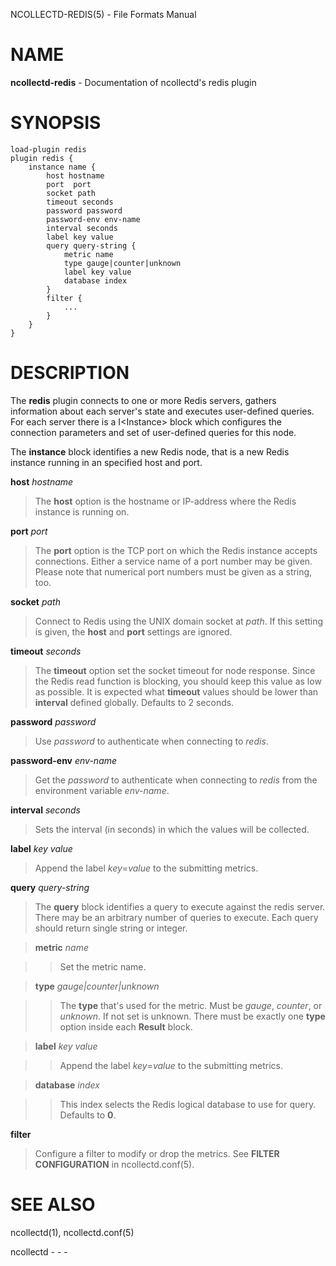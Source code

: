 NCOLLECTD-REDIS(5) - File Formats Manual

# NAME

**ncollectd-redis** - Documentation of ncollectd's redis plugin

# SYNOPSIS

	load-plugin redis
	plugin redis {
	    instance name {
	        host hostname
	        port  port
	        socket path
	        timeout seconds
	        password password
	        password-env env-name
	        interval seconds
	        label key value
	        query query-string {
	            metric name
	            type gauge|counter|unknown
	            label key value
	            database index
	        }
	        filter {
	            ...
	        }
	    }
	}

# DESCRIPTION

The **redis** plugin connects to one or more Redis servers, gathers
information about each server's state and executes user-defined queries.
For each server there is a I&lt;Instance&gt; block which configures the connection
parameters and set of user-defined queries for this node.

The **instance** block identifies a new Redis node, that is a new Redis
instance running in an specified host and port.

**host** *hostname*

> The **host** option is the hostname or IP-address where the Redis instance
> is running on.

**port** *port*

> The **port** option is the TCP port on which the Redis instance accepts
> connections.
> Either a service name of a port number may be given.
> Please note that numerical port numbers must be given as a string, too.

**socket** *path*

> Connect to Redis using the UNIX domain socket at *path*.
> If this setting is given, the **host** and **port** settings are ignored.

**timeout** *seconds*

> The **timeout** option set the socket timeout for node response.
> Since the Redis read function is blocking, you should keep this value
> as low as possible.
> It is expected what **timeout** values should be lower than **interval**
> defined globally.
> Defaults to 2 seconds.

**password** *password*

> Use *password* to authenticate when connecting to *redis*.

**password-env** *env-name*

> Get the *password* to authenticate when connecting to *redis* from the
> environment variable *env-name*.

**interval** *seconds*

> Sets the interval (in seconds) in which the values will be collected.

**label** *key* *value*

> Append the label *key*=*value* to the submitting metrics.

**query** *query-string*

> The **query** block identifies a query to execute against the redis server.
> There may be an arbitrary number of queries to execute.
> Each query should return single string or integer.

> **metric** *name*

> > Set the metric name.

> **type** *gauge|counter|unknown*

> > The **type** that's used for the metric.
> > Must be *gauge*, *counter*, or *unknown*.
> > If not set is unknown.
> > There must be exactly one **type** option inside each **Result** block.

> **label** *key* *value*

> > Append the label *key*=*value* to the submitting metrics.

> **database** *index*

> > This index selects the Redis logical database to use for query.
> > Defaults to **0**.

**filter**

> Configure a filter to modify or drop the metrics.
> See **FILTER CONFIGURATION** in
> ncollectd.conf(5).

# SEE ALSO

ncollectd(1),
ncollectd.conf(5)

ncollectd - - -
